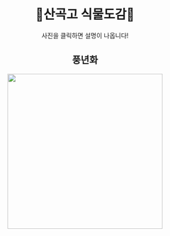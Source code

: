 <html>
<head>
<title>🌼산곡고 식물도감🌼</title>
</head>
<body>
<div style="text-align : center;"><h1>🌼산곡고 식물도감🌼</h1>
<p>사진을 클릭하면 설명이 나옵니다!</p>
<h2>풍년화</h2>
<a href="https://blog.naver.com/ddner9/222409649054"><img src="https://postfiles.pstatic.net/MjAyMjA5MTZfMjUw/MDAxNjYzMzA0MDc5NzQ2.X0CHOy12Ch5QX3xY-waep8WnX7R28amrTgDWo_KaPcYg.jPyI3V0i95CHH_b49CjAzks8wCb33onXDH5B1eLmsp0g.JPEG.yeony0509sandy/%EB%8F%88%EB%82%98%EB%AC%B4.jpg?type=w966"widht="350"height="350"></a>
</body>
</head>
